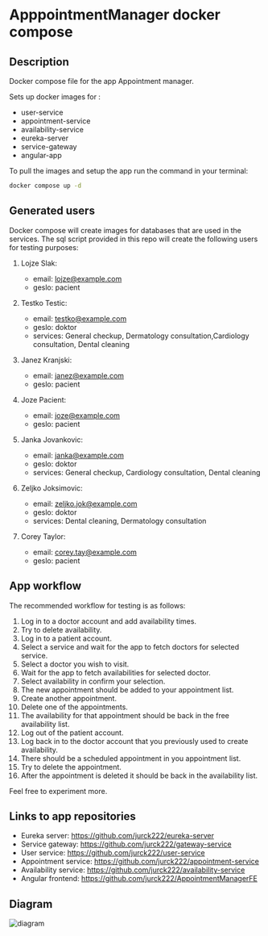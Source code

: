 # ApppointmentManager docker compose

## Description

Docker compose file for the app Appointment manager.

Sets up docker images for :

- user-service
- appointment-service
- availability-service
- eureka-server
- service-gateway
- angular-app

To pull the images and setup the app run the command in your terminal:

```bash
docker compose up -d
```

## Generated users

Docker compose will create images for databases that are used in the services. The sql script provided in this repo will create the following users for testing purposes:

1. Lojze Slak:

   - email: <lojze@example.com>
   - geslo: pacient

2. Testko Testic:

   - email: <testko@example.com>
   - geslo: doktor
   - services: General checkup, Dermatology consultation,Cardiology consultation, Dental cleaning

3. Janez Kranjski:

   - email: <janez@example.com>
   - geslo: pacient

4. Joze Pacient:

   - email: <joze@example.com>
   - geslo: pacient

5. Janka Jovankovic:

   - email: <janka@example.com>
   - geslo: doktor
   - services: General checkup, Cardiology consultation, Dental cleaning

6. Zeljko Joksimovic:

   - email: <zeljko.jok@example.com>
   - geslo: doktor
   - services: Dental cleaning, Dermatology consultation

7. Corey Taylor:

   - email: <corey.tay@example.com>
   - geslo: pacient

## App workflow

The recommended workflow for testing is as follows:

1. Log in to a doctor account and add availability times.
2. Try to delete availability.
3. Log in to a patient account.
4. Select a service and wait for the app to fetch doctors for selected service.
5. Select a doctor you wish to visit.
6. Wait for the app to fetch availabilities for selected doctor.
7. Select availability in confirm your selection.
8. The new appointment should be added to your appointment list.
9. Create another appointment.
10. Delete one of the appointments.
11. The availability for that appointment should be back in the free availability list.
12. Log out of the patient account.
13. Log back in to the doctor account that you previously used to create availability.
14. There should be a scheduled appointment in you appointment list.
15. Try to delete the appointment.
16. After the appointment is deleted it should be back in the availability list.

Feel free to experiment more.

## Links to app repositories

- Eureka server: <https://github.com/jurck222/eureka-server>
- Service gateway: <https://github.com/jurck222/gateway-service>
- User service: <https://github.com/jurck222/user-service>
- Appointment service: <https://github.com/jurck222/appointment-service>
- Availability service: <https://github.com/jurck222/availability-service>
- Angular frontend: <https://github.com/jurck222/AppointmentManagerFE>

## Diagram
![diagram](https://github.com/jurck222/AppointmentManagerCompose/assets/56190152/bd94b239-7dc6-46d0-a223-8b74ee206b88)
